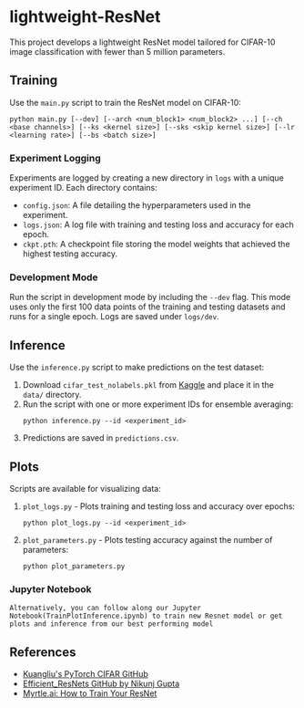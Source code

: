 # lightweight-ResNet
This project develops a lightweight ResNet model tailored for CIFAR-10 image classification with fewer than 5 million parameters.

## Training

Use the `main.py` script to train the ResNet model on CIFAR-10:
```
python main.py [--dev] [--arch <num_block1> <num_block2> ...] [--ch <base channels>] [--ks <kernel size>] [--sks <skip kernel size>] [--lr <learning rate>] [--bs <batch size>]
```

### Experiment Logging
Experiments are logged by creating a new directory in `logs` with a unique experiment ID. Each directory contains:
- `config.json`: A file detailing the hyperparameters used in the experiment.
- `logs.json`: A log file with training and testing loss and accuracy for each epoch.
- `ckpt.pth`: A checkpoint file storing the model weights that achieved the highest testing accuracy.

### Development Mode
Run the script in development mode by including the `--dev` flag. This mode uses only the first 100 data points of the training and testing datasets and runs for a single epoch. Logs are saved under `logs/dev`.

## Inference

Use the `inference.py` script to make predictions on the test dataset:
1. Download `cifar_test_nolabels.pkl` from [Kaggle](https://www.kaggle.com/competitions/deep-learning-mini-project-spring-24-nyu/data) and place it in the `data/` directory.
2. Run the script with one or more experiment IDs for ensemble averaging:
    ```
    python inference.py --id <experiment_id>
    ```
3. Predictions are saved in `predictions.csv`.

## Plots

Scripts are available for visualizing data:

1. `plot_logs.py` - Plots training and testing loss and accuracy over epochs:
    ```
    python plot_logs.py --id <experiment_id>
    ```

2. `plot_parameters.py` - Plots testing accuracy against the number of parameters:
    ```
    python plot_parameters.py
    ```

### Jupyter Notebook

    Alternatively, you can follow along our Jupyter Notebook(TrainPlotInference.ipynb) to train new Resnet model or get plots and inference from our best performing model
    

## References
- [Kuangliu's PyTorch CIFAR GitHub](https://github.com/kuangliu/pytorch-cifar)
- [Efficient_ResNets GitHub by Nikunj Gupta](https://github.com/Nikunj-Gupta/Efficient_ResNets)
- [Myrtle.ai: How to Train Your ResNet](https://myrtle.ai/learn/how-to-train-your-resnet-5-hyperparameters/)
